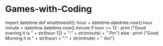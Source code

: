 # Games-with-Coding
import datetime
def whattimeisit():
    hour = datetime.datetime.now().hour
    minute = datetime.datetime.now().minute
    if hour >= 12 :
        print ("Good evening it is "  +  str(hour-12) + ":"  +  str(minute) + " Pm")
    else :
        print ("Good Morning it is "  +  str(hour)  +  ":"   +  str(minute) + " Am")
        
